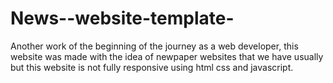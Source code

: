 # News--website-template-
Another work of the beginning of the journey as a web developer, this website was made with the idea of newpaper websites that we have usually but this website is not fully responsive using html css and javascript.
